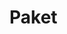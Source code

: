 # Paket

```{image} https://user-images.githubusercontent.com/69573151/131331046-ad5a60ba-0da5-4b6e-8d8a-df10d52d0c6a.jpg
```
